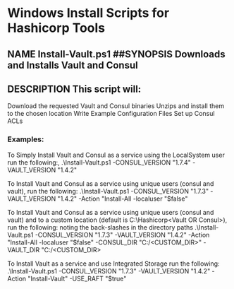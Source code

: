 # Windows Install Scripts for Hashicorp Tools
## NAME Install-Vault.ps1 ##SYNOPSIS Downloads and Installs Vault and Consul

## DESCRIPTION This script will:

Download the requested Vault and Consul binaries
Unzips and install them to the chosen location
Write Example Configuration Files
Set up Consul ACLs
### Examples:

To Simply Install Vault and Consul as a service using the LocalSystem user run the following:, .\Install-Vault.ps1 -CONSUL_VERSION "1.7.4" -VAULT_VERSION "1.4.2"

To Install Vault and Consul as a service using unique users (consul and vault), run the following: .\Install-Vault.ps1 -CONSUL_VERSION "1.7.3" -VAULT_VERSION "1.4.2" -Action "Install-All -localuser "$false"

To Install Vault and Consul as a service using unique users (consul and vault) and to a custom location (default is C:\Hashicorp\<Vault OR Consul>), run the following: noting the back-slashes in the directory paths .\Install-Vault.ps1 -CONSUL_VERSION "1.7.3" -VAULT_VERSION "1.4.2" -Action "Install-All -localuser "$false" -CONSUL_DIR "C:/<CUSTOM_DIR>" -VAULT_DIR "C:/<CUSTOM_DIR>

To Install Vault as a service and use Integrated Storage run the following: .\Install-Vault.ps1 -CONSUL_VERSION "1.7.3" -VAULT_VERSION "1.4.2" -Action "Install-Vault" -USE_RAFT "$true"
